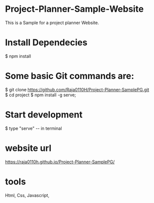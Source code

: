 # Project-Planner-Sample-Website


This is a Sample for a project planner Website.


# Install  Dependecies

$ npm install

# Some basic Git commands are:

$ git clone https://github.com/Raja0110H/Project-Planner-SamplePG.git        
$ cd project 
$ npm install -g serve;  
# Start development
$ type "serve" -- in terminal 

  
# website url  
https://raja0110h.github.io/Project-Planner-SamplePG/

# tools

Html,
Css,
Javascript,



